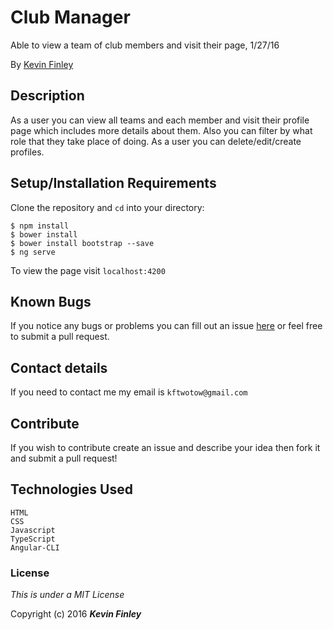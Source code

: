 # Club Manager

 Able to view a team of club members and visit their page, 1/27/16

 By [Kevin Finley](http://www.kfinley.com)

## Description

As a user you can view all teams and each member and visit their profile page which includes more details about them. Also you can filter by what role that they take place of doing. As a user you can delete/edit/create profiles.

## Setup/Installation Requirements

Clone the repository and `cd` into your directory:
```
$ npm install
$ bower install
$ bower install bootstrap --save
$ ng serve
```

To view the page visit `localhost:4200`

## Known Bugs

If you notice any bugs or problems you can fill out an issue [here](http://www.github.com/kftwotwo/Club-Manager/issues) or feel free to submit a pull request.

## Contact details
If you need to contact me my email is `kftwotow@gmail.com` 

## Contribute

If you wish to contribute create an issue and describe your idea then fork it and submit a pull request!

## Technologies Used
```
HTML
CSS
Javascript
TypeScript
Angular-CLI
```
### License

*This is under a MIT License*

Copyright (c) 2016 **_Kevin Finley_**
